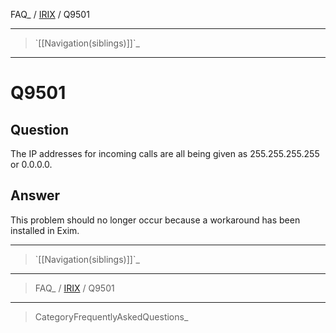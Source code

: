 FAQ\_ / [IRIX](FAQ/IRIX) / Q9501

* * * * *

> \`[[Navigation(siblings)]]\`\_

* * * * *

Q9501
=====

Question
--------

The IP addresses for incoming calls are all being given as
255.255.255.255 or 0.0.0.0.

Answer
------

This problem should no longer occur because a workaround has been
installed in Exim.

* * * * *

> \`[[Navigation(siblings)]]\`\_

* * * * *

> FAQ\_ / [IRIX](FAQ/IRIX) / Q9501

* * * * *

> CategoryFrequentlyAskedQuestions\_
